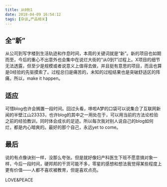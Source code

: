 ```yaml
---
title: 从0到1
date: 2018-04-09 16:54:12
tags: [杂谈,产品相关]
---
```


全“新”
-----

从公司到写字楼到生活轨迹和作息时间，本周的关键词就是“新”。新的项目也如期而至，今后的重心不出意外也会集中在说烂大街的“从0到1”过程上。X项目的细节无法透露，但至少是规模或者说意义上值得去做，并且挺有意思的项目，而且也算是0经验的先驱摸索了。过程总归是痛苦的，未知的过程结果也是突破舒适区的阵痛，所以，make it happen。

适应
-----

可惜blog也许会搁置一段时间。回过头看，哆啦A梦的口袋可以说集合了互联网新闻的半壁江山23333，也许blog的其中之一用处在于，可以用当前的方法论检验之前的经验教训，同时体会成长的足迹。所以每次我对别人说自己的blog如何烂，都是内心暗爽的。最好的那个自己，永远yet to come。

最后
-----
说的有点像诀别一样，没那么夸张。但是就好像妇产科医生下班不愿意搞对象一样，今后一段时间，硬邦邦的干货可能不多，零星的感想和想法我觉得某些程度上更有价值——人都不喜欢被教育，但是喜欢点亮。

LOVE&PEACE